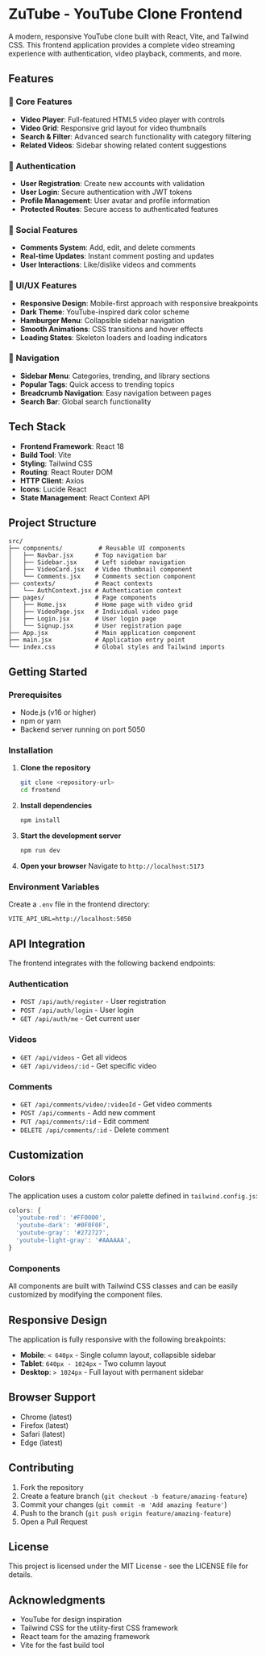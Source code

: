 # ZuTube - YouTube Clone Frontend

A modern, responsive YouTube clone built with React, Vite, and Tailwind CSS. This frontend application provides a complete video streaming experience with authentication, video playback, comments, and more.

## Features

### 🎥 Core Features
- **Video Player**: Full-featured HTML5 video player with controls
- **Video Grid**: Responsive grid layout for video thumbnails
- **Search & Filter**: Advanced search functionality with category filtering
- **Related Videos**: Sidebar showing related content suggestions

### 🔐 Authentication
- **User Registration**: Create new accounts with validation
- **User Login**: Secure authentication with JWT tokens
- **Profile Management**: User avatar and profile information
- **Protected Routes**: Secure access to authenticated features

### 💬 Social Features
- **Comments System**: Add, edit, and delete comments
- **Real-time Updates**: Instant comment posting and updates
- **User Interactions**: Like/dislike videos and comments

### 🎨 UI/UX Features
- **Responsive Design**: Mobile-first approach with responsive breakpoints
- **Dark Theme**: YouTube-inspired dark color scheme
- **Hamburger Menu**: Collapsible sidebar navigation
- **Smooth Animations**: CSS transitions and hover effects
- **Loading States**: Skeleton loaders and loading indicators

### 🧭 Navigation
- **Sidebar Menu**: Categories, trending, and library sections
- **Popular Tags**: Quick access to trending topics
- **Breadcrumb Navigation**: Easy navigation between pages
- **Search Bar**: Global search functionality

## Tech Stack

- **Frontend Framework**: React 18
- **Build Tool**: Vite
- **Styling**: Tailwind CSS
- **Routing**: React Router DOM
- **HTTP Client**: Axios
- **Icons**: Lucide React
- **State Management**: React Context API

## Project Structure

```
src/
├── components/          # Reusable UI components
│   ├── Navbar.jsx      # Top navigation bar
│   ├── Sidebar.jsx     # Left sidebar navigation
│   ├── VideoCard.jsx   # Video thumbnail component
│   └── Comments.jsx    # Comments section component
├── contexts/           # React contexts
│   └── AuthContext.jsx # Authentication context
├── pages/              # Page components
│   ├── Home.jsx        # Home page with video grid
│   ├── VideoPage.jsx   # Individual video page
│   ├── Login.jsx       # User login page
│   └── Signup.jsx      # User registration page
├── App.jsx             # Main application component
├── main.jsx            # Application entry point
└── index.css           # Global styles and Tailwind imports
```

## Getting Started

### Prerequisites
- Node.js (v16 or higher)
- npm or yarn
- Backend server running on port 5050

### Installation

1. **Clone the repository**
   ```bash
   git clone <repository-url>
   cd frontend
   ```

2. **Install dependencies**
   ```bash
   npm install
   ```

3. **Start the development server**
   ```bash
   npm run dev
   ```

4. **Open your browser**
   Navigate to `http://localhost:5173`

### Environment Variables

Create a `.env` file in the frontend directory:

```env
VITE_API_URL=http://localhost:5050
```

## API Integration

The frontend integrates with the following backend endpoints:

### Authentication
- `POST /api/auth/register` - User registration
- `POST /api/auth/login` - User login
- `GET /api/auth/me` - Get current user

### Videos
- `GET /api/videos` - Get all videos
- `GET /api/videos/:id` - Get specific video

### Comments
- `GET /api/comments/video/:videoId` - Get video comments
- `POST /api/comments` - Add new comment
- `PUT /api/comments/:id` - Edit comment
- `DELETE /api/comments/:id` - Delete comment

## Customization

### Colors
The application uses a custom color palette defined in `tailwind.config.js`:

```javascript
colors: {
  'youtube-red': '#FF0000',
  'youtube-dark': '#0F0F0F',
  'youtube-gray': '#272727',
  'youtube-light-gray': '#AAAAAA',
}
```

### Components
All components are built with Tailwind CSS classes and can be easily customized by modifying the component files.

## Responsive Design

The application is fully responsive with the following breakpoints:

- **Mobile**: `< 640px` - Single column layout, collapsible sidebar
- **Tablet**: `640px - 1024px` - Two column layout
- **Desktop**: `> 1024px` - Full layout with permanent sidebar

## Browser Support

- Chrome (latest)
- Firefox (latest)
- Safari (latest)
- Edge (latest)

## Contributing

1. Fork the repository
2. Create a feature branch (`git checkout -b feature/amazing-feature`)
3. Commit your changes (`git commit -m 'Add amazing feature'`)
4. Push to the branch (`git push origin feature/amazing-feature`)
5. Open a Pull Request

## License

This project is licensed under the MIT License - see the LICENSE file for details.

## Acknowledgments

- YouTube for design inspiration
- Tailwind CSS for the utility-first CSS framework
- React team for the amazing framework
- Vite for the fast build tool
